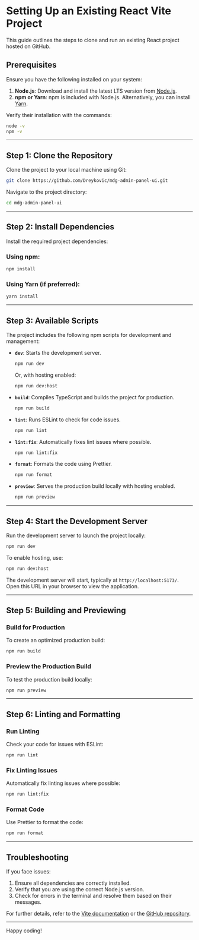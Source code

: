 # Setting Up an Existing React Vite Project

This guide outlines the steps to clone and run an existing React project hosted on GitHub.

## Prerequisites

Ensure you have the following installed on your system:

1. **Node.js**: Download and install the latest LTS version from [Node.js](https://nodejs.org/).
2. **npm or Yarn**: npm is included with Node.js. Alternatively, you can install [Yarn](https://yarnpkg.com/).

Verify their installation with the commands:

```bash
node -v
npm -v
```

---

## Step 1: Clone the Repository

Clone the project to your local machine using Git:

```bash
git clone https://github.com/Dreykovic/mdg-admin-panel-ui.git
```

Navigate to the project directory:

```bash
cd mdg-admin-panel-ui
```

---

## Step 2: Install Dependencies

Install the required project dependencies:

### Using npm:

```bash
npm install
```

### Using Yarn (if preferred):

```bash
yarn install
```

---

## Step 3: Available Scripts

The project includes the following npm scripts for development and management:

- **`dev`**: Starts the development server.
  ```bash
  npm run dev
  ```
  Or, with hosting enabled:
  ```bash
  npm run dev:host
  ```

- **`build`**: Compiles TypeScript and builds the project for production.
  ```bash
  npm run build
  ```

- **`lint`**: Runs ESLint to check for code issues.
  ```bash
  npm run lint
  ```

- **`lint:fix`**: Automatically fixes lint issues where possible.
  ```bash
  npm run lint:fix
  ```

- **`format`**: Formats the code using Prettier.
  ```bash
  npm run format
  ```

- **`preview`**: Serves the production build locally with hosting enabled.
  ```bash
  npm run preview
  ```

---

## Step 4: Start the Development Server

Run the development server to launch the project locally:

```bash
npm run dev
```

To enable hosting, use:

```bash
npm run dev:host
```

The development server will start, typically at `http://localhost:5173/`. Open this URL in your browser to view the application.

---

## Step 5: Building and Previewing

### Build for Production

To create an optimized production build:

```bash
npm run build
```

### Preview the Production Build

To test the production build locally:

```bash
npm run preview
```

---

## Step 6: Linting and Formatting

### Run Linting

Check your code for issues with ESLint:

```bash
npm run lint
```

### Fix Linting Issues

Automatically fix linting issues where possible:

```bash
npm run lint:fix
```

### Format Code

Use Prettier to format the code:

```bash
npm run format
```

---

## Troubleshooting

If you face issues:
1. Ensure all dependencies are correctly installed.
2. Verify that you are using the correct Node.js version.
3. Check for errors in the terminal and resolve them based on their messages.

For further details, refer to the [Vite documentation](https://vitejs.dev/) or the [GitHub repository](https://github.com/Dreykovic/mdg-admin-panel-ui.git).

---

Happy coding!

